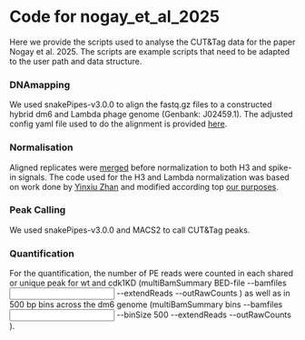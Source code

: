 # Code for nogay_et_al_2025

Here we provide the scripts used to analyse the CUT&Tag data for the paper Nogay et al. 2025. The scripts are example scripts that need to be adapted to the user path and data structure.

###  DNAmapping
We used snakePipes-v3.0.0 to align the fastq.gz files to a constructed hybrid dm6 and Lambda phage genome (Genbank: J02459.1). The adjusted config yaml file used to do the alignment is provided [here](./0_mapping/hybrid_adjusted.yaml).

###  Normalisation
Aligned replicates were [merged](./1_normalisation_H3_spikein/00_merge_bam_files.sh) before normalization to both H3 and spike-in signals. The code used for the H3 and Lambda normalization was based on work done by [Yinxiu Zhan](https://github.com/zhanyinx/atinbayeva_paper_2023) and modified according top [our purposes](./1_normalisation_H3_spikein/02_batch_norm_H3_spikein_merged_bam.sh).

###  Peak Calling
We used snakePipes-v3.0.0 and MACS2 to call CUT&Tag peaks.

###  Quantification
For the quantification, the number of PE reads were counted in each shared or unique peak for wt and cdk1KD (multiBamSummary BED-file --bamfiles <input files> --extendReads --outRawCounts <file>) as well as in 500 bp bins across the dm6 genome (multiBamSummary bins --bamfiles <input files> --binSize 500 --extendReads --outRawCounts <file>).
